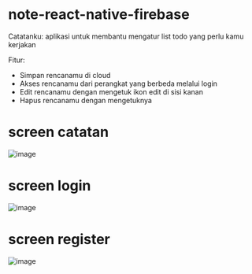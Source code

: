 # note-react-native-firebase
Catatanku: aplikasi untuk membantu mengatur  list todo yang perlu kamu kerjakan

Fitur:
- Simpan rencanamu di cloud
- Akses rencanamu dari perangkat yang berbeda melalui login
- Edit rencanamu dengan mengetuk ikon edit di sisi kanan
- Hapus rencanamu dengan mengetuknya

# screen catatan
![image](https://github.com/nisaaak/note-react-native-firebase/assets/78557312/ba06dfb4-fae4-4ad1-a795-bf218a89bb23)
# screen login
![image](https://github.com/nisaaak/note-react-native-firebase/assets/78557312/40893daf-1d1c-463a-86b8-4a9c4f3a2af0)
# screen register
![image](https://github.com/nisaaak/note-react-native-firebase/assets/78557312/95fc026b-b006-41e7-b34d-1ac82255d18c)
